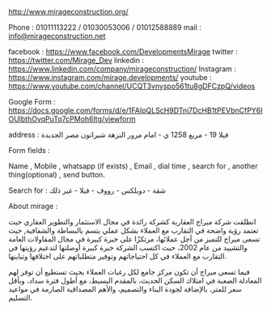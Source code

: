 http://www.mirageconstruction.org/

Phone : 01011113222 / 01030053006 / 01012588889
mail : info@mirageconstruction.net

facebook : https://www.facebook.com/DevelopmentsMirage
twitter : https://twitter.com/Mirage_Dev
linkedin : https://www.linkedin.com/company/mirageconstruction/
Instagram : https://www.instagram.com/mirage.developments/
youtube : https://www.youtube.com/channel/UCQT3vnyspo561tu8gDFCzpQ/videos

Google Form : https://docs.google.com/forms/d/e/1FAIpQLScH9DTnj7DcHB1tPEVbnCfPY6IOUlbthOvqPuTq7cPMoh6ltg/viewform

address : فيلا 19 - مربع 1258 ي - امام مرور النزهة شيراتون مصر الجديدة

Form fields : 

Name , Mobile , whatsapp (if exists) , Email , dial time , search for , another thing(optional) , send button.

Search for : شقة - دوبلكس - رووف - فيلا - غير ذلك

About mirage : 

انطلقت شركة ميراج العقارية كشركة رائدة في مجال الاستثمار والتطوير العقاري حيث تعتمد رؤية واضحة في التقارب مع العملاء بشكل عملي يتسم بالبساطة والشفافية, حيث تسعى ميراج للتميز من أجل عملائها، مرتكزًا على خبرة كبيرة في مجال المقاولات العامة والتشييد من عام 2002، حيث اكتسب الشركة خبرة كبيرة أوصلتها لتدعيم رؤيتها في التقارب مع العملاء في كل احتياجاتهم وتوفير متطلباتهم على اختلافها وتباينها.
 
فيما تسعى ميراج أن تكون مركز جامع لكل رغبات العملاء بحيث تستطيع أن توفر لهم المعادلة الصعبة في امتلاك السكن الحديث، بالمقدم البسيط، مع أطول فترة سداد، وبأقل سعر للمتر، بالإضافة لجودة البناء والتصميم، والأهم المصداقية الصارمة في مواعيد التسليم.

